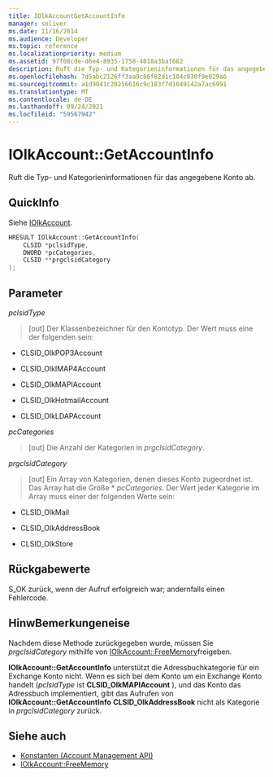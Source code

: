 ```yaml
---
title: IOlkAccountGetAccountInfo
manager: soliver
ms.date: 11/16/2014
ms.audience: Developer
ms.topic: reference
ms.localizationpriority: medium
ms.assetid: 97f08cde-d6e4-8935-1758-4018a3baf682
description: Ruft die Typ- und Kategorieninformationen für das angegebene Konto ab.
ms.openlocfilehash: 7d5abc2126ff3aa9c66f82d1c104c030f9e029a6
ms.sourcegitcommit: a1d9041c20256616c9c183f7d1049142a7ac6991
ms.translationtype: MT
ms.contentlocale: de-DE
ms.lasthandoff: 09/24/2021
ms.locfileid: "59567942"
---
```

# <a name="iolkaccountgetaccountinfo"></a>IOlkAccount::GetAccountInfo

Ruft die Typ- und Kategorieninformationen für das angegebene Konto ab.
  
## <a name="quick-info"></a>QuickInfo

Siehe [IOlkAccount](iolkaccount.md).
  
```cpp
HRESULT IOlkAccount::GetAccountInfo(  
    CLSID *pclsidType, 
    DWORD *pcCategories, 
    CLSID **prgclsidCategory 
);

```

## <a name="parameters"></a>Parameter

_pclsidType_
  
> [out] Der Klassenbezeichner für den Kontotyp. Der Wert muss eine der folgenden sein:
    
   - CLSID_OlkPOP3Account 
    
   - CLSID_OlkIMAP4Account 
    
   - CLSID_OlkMAPIAccount 
    
   - CLSID_OlkHotmailAccount 
    
   - CLSID_OlkLDAPAccount
    
_pcCategories_
  
> [out] Die Anzahl der Kategorien in  _prgclsidCategory_.
    
_prgclsidCategory_
  
> [out] Ein Array von Kategorien, denen dieses Konto zugeordnet ist. Das Array hat die Größe * _pcCategories_. Der Wert jeder Kategorie im Array muss einer der folgenden Werte sein:
    
   - CLSID_OlkMail
    
   - CLSID_OlkAddressBook
    
   - CLSID_OlkStore
    
## <a name="return-values"></a>Rückgabewerte

S_OK zurück, wenn der Aufruf erfolgreich war; andernfalls einen Fehlercode.
  
## <a name="remarks"></a>HinwBemerkungeneise

Nachdem diese Methode zurückgegeben wurde, müssen Sie  *prgclsidCategory*  mithilfe von [IOlkAccount::FreeMemory](iolkaccount-freememory.md)freigeben.
  
**IOlkAccount::GetAccountInfo** unterstützt die Adressbuchkategorie für ein Exchange Konto nicht. Wenn es sich bei dem Konto um ein Exchange Konto handelt (*pclsidType* ist **CLSID_OlkMAPIAccount** ), und das Konto das Adressbuch implementiert, gibt das Aufrufen von **IOlkAccount::GetAccountInfo** **CLSID_OlkAddressBook** nicht als Kategorie in *prgclsidCategory* zurück. 
  
## <a name="see-also"></a>Siehe auch

- [Konstanten (Account Management API)](constants-account-management-api.md)  
- [IOlkAccount::FreeMemory](iolkaccount-freememory.md)

